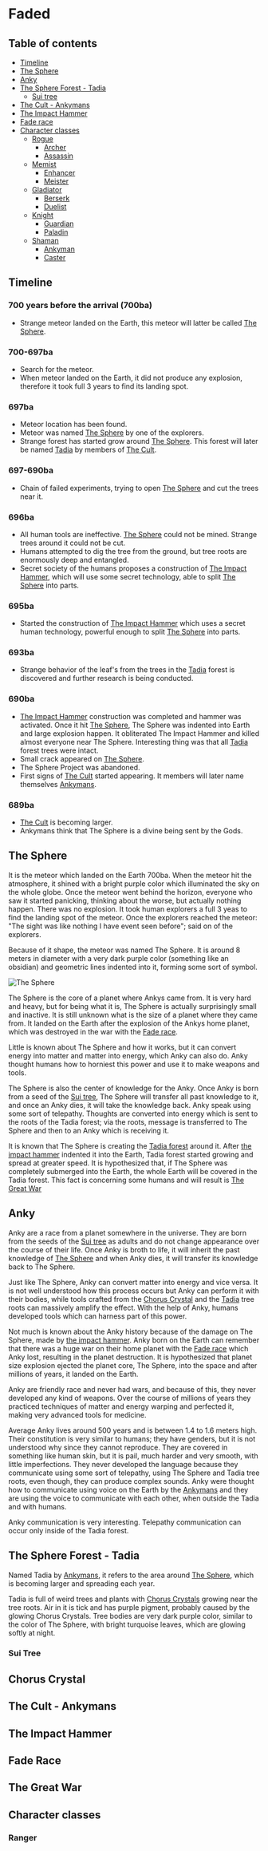 # Faded

## Table of contents

- [Timeline](#timeline)
- [The Sphere](#the-sphere)
- [Anky](#anky)
- [The Sphere Forest - Tadia](#the-sphere-forest---tadia)
  - [Sui tree](#sui-tree)
- [The Cult - Ankymans](#the-cult---ankymans)
- [The Impact Hammer](#the-impact-hammer)
- [Fade race](#fade-race)
- [Character classes]()
  - [Rogue]()
    - [Archer]()
    - [Assassin]()
  - [Memist]()
    - [Enhancer]()
    - [Meister]()
  - [Gladiator]()
    - [Berserk]()
    - [Duelist]()
  - [Knight]()
    - [Guardian]()
    - [Paladin]()
  - [Shaman]()
    - [Ankyman]()
    - [Caster]()

## Timeline

### 700 years before the arrival (700ba)

- Strange meteor landed on the Earth, this meteor will latter be called [The Sphere](#the-sphere).

### 700-697ba

- Search for the meteor.
- When meteor landed on the Earth, it did not produce any explosion, therefore it took full 3 years to find its landing spot.

### 697ba

- Meteor location has been found.
- Meteor was named [The Sphere](#the-sphere) by one of the explorers.
- Strange forest has started grow around [The Sphere](#the-sphere). This forest will later be named [Tadia](#the-sphere-forest---tadia) by members of [The Cult](#the-cult---ankymans).

### 697-690ba

- Chain of failed experiments, trying to open [The Sphere](#the-sphere) and cut the trees near it.

### 696ba

- All human tools are ineffective. [The Sphere](#the-sphere) could not be mined. Strange trees around it could not be cut.
- Humans attempted to dig the tree from the ground, but tree roots are enormously deep and entangled.
- Secret society of the humans proposes a construction of [The Impact Hammer](#the-impact-hammer), which will use some secret technology, able to split [The Sphere](#the-sphere) into parts.

### 695ba

- Started the construction of [The Impact Hammer](#the-impact-hammer) which uses a secret human technology, powerful enough to split [The Sphere](#the-sphere) into parts.

### 693ba

- Strange behavior of the leaf's from the trees in the [Tadia](#the-sphere-forest---tadia) forest is discovered and further research is being conducted.

### 690ba

- [The Impact Hammer](#the-impact-hammer) construction was completed and hammer was activated. Once it hit [The Sphere](#the-sphere), The Sphere was indented into Earth and large explosion happen. It obliterated The Impact Hammer and killed almost everyone near The Sphere. Interesting thing was that all [Tadia](#the-sphere-forest---tadia) forest trees were intact.
- Small crack appeared on [The Sphere](#the-sphere).
- The Sphere Project was abandoned.
- First signs of [The Cult](#the-cult---ankymans) started appearing. It members will later name themselves [Ankymans](#the-cult---ankymans).
  
### 689ba

- [The Cult](#the-cult---ankymans) is becoming larger.
- Ankymans think that The Sphere is a divine being sent by the Gods.

## The Sphere

It is the meteor which landed on the Earth 700ba. When the meteor hit the atmosphere, it shined with a bright purple color which illuminated the sky on the whole globe. Once the meteor went behind the horizon, everyone who saw it started panicking, thinking about the worse, but actually nothing happen. There was no explosion. It took human explorers a full 3 yeas to find the landing spot of the meteor. Once the explorers reached the meteor: "The sight was like nothing I have event seen before"; said on of the explorers.

Because of it shape, the meteor was named The Sphere. It is around 8 meters in diameter with a very dark purple color (something like an obsidian) and geometric lines indented into it, forming some sort of symbol.

![The Sphere](./docs/assets/the-sphere-1.jpg)

The Sphere is the core of a planet where Ankys came from. It is very hard and heavy, but for being what it is, The Sphere is actually surprisingly small and inactive. It is still unknown what is the size of a planet where they came from. It landed on the Earth after the explosion of the Ankys home planet, which was destroyed in the war with the [Fade race](#fade-race).

Little is known about The Sphere and how it works, but it can convert energy into matter and matter into energy, which Anky can also do. Anky thought humans how to horniest this power and use it to make weapons and tools.

The Sphere is also the center of knowledge for the Anky. Once Anky is born from a seed of the [Sui tree](#sui-tree), The Sphere will transfer all past knowledge to it, and once an Anky dies, it will take the knowledge back. Anky speak using some sort of telepathy. Thoughts are converted into energy which is sent to the roots of the Tadia forest; via the roots, message is transferred to The Sphere and then to an Anky which is receiving it.

It is known that The Sphere is creating the [Tadia forest](#the-sphere-forest---tadia) around it. After [the impact hammer](#the-impact-hammer) indented it into the Earth, Tadia forest started growing and spread at greater speed. It is hypothesized that, if The Sphere was completely submerged into the Earth, the whole Earth will be covered in the Tadia forest. This fact is concerning some humans and will result is [The Great War](#the-great-war)

## Anky

Anky are a race from a planet somewhere in the universe. They are born from the seeds of the [Sui tree](#sui-tree) as adults and do not change appearance over the course of their life. Once Anky is broth to life, it will inherit the past knowledge of [The Sphere](#the-sphere) and when Anky dies, it will transfer its knowledge back to The Sphere.

Just like The Sphere, Anky can convert matter into energy and vice versa. It is not well understood how this process occurs but Anky can perform it with their bodies, while tools crafted from the [Chorus Crystal](#chorus-crystal) and the [Tadia](#the-sphere-forest---tadia) tree roots can massively amplify the effect. With the help of Anky, humans developed tools which can harness part of this power.

Not much is known about the Anky history because of the damage on The Sphere, made by [the impact hammer](#the-impact-hammer). Anky born on the Earth can remember that there was a huge war on their home planet with the [Fade race](#fade-race) which Anky lost, resulting in the planet destruction. It is hypothesized that planet size explosion ejected the planet core, The Sphere, into the space and after millions of years, it landed on the Earth.

Anky are friendly race and never had wars, and because of this, they never developed any kind of weapons. Over the course of millions of years they practiced techniques of matter and energy warping and perfected it, making very advanced tools for medicine.

Average Anky lives around 500 years and is between 1.4 to 1.6 meters high. Their constitution is very similar to humans; they have genders, but it is not understood why since they cannot reproduce. They are covered in something like human skin, but it is pail, much harder and very smooth, with little imperfections. They never developed the language because they communicate using some sort of telepathy, using The Sphere and Tadia tree roots, even though, they can produce complex sounds. Anky were thought how to communicate using voice on the Earth by the [Ankymans](#the-cult---ankymans) and they are using the voice to communicate with each other, when outside the Tadia and with humans.

Anky communication is very interesting. Telepathy communication can occur only inside of the Tadia forest.

## The Sphere Forest - Tadia

Named Tadia by [Ankymans](#the-cult---ankymans), it refers to the area around [The Sphere](#the-sphere), which is becoming larger and spreading each year.

Tadia is full of weird trees and plants with [Chorus Crystals](#chorus-crystal) growing near the tree roots. Air in it is tick and has purple pigment, probably caused by the glowing Chorus Crystals. Tree bodies are very dark purple color, similar to the color of The Sphere, with bright turquoise leaves, which are glowing softly at night.

### Sui Tree

## Chorus Crystal

## The Cult - Ankymans

## The Impact Hammer

## Fade Race

## The Great War

## Character classes

### Ranger
